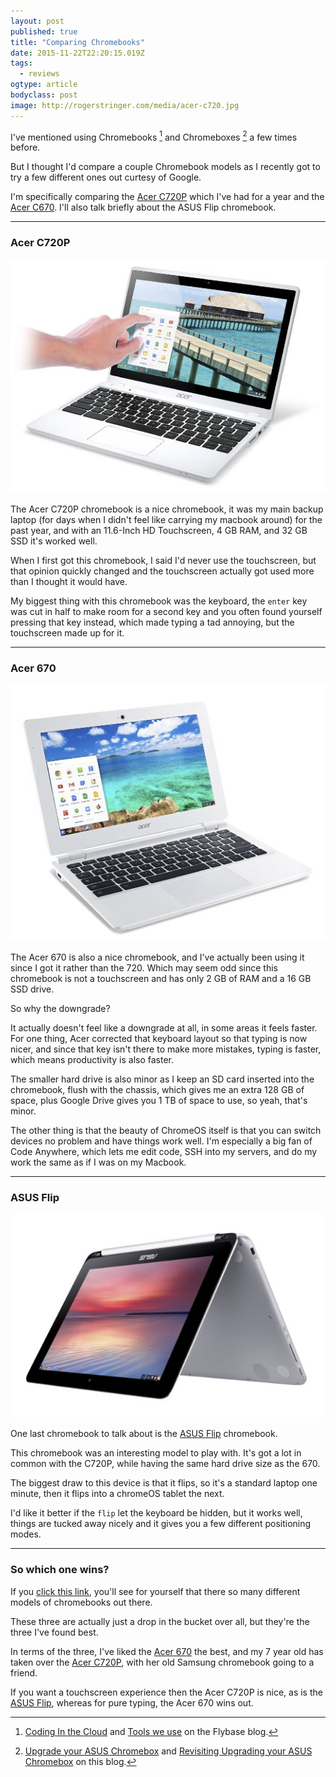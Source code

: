 ```yaml
---
layout: post 
published: true
title: "Comparing Chromebooks" 
date: 2015-11-22T22:20:15.019Z 
tags:
  - reviews
ogtype: article 
bodyclass: post 
image: http://rogerstringer.com/media/acer-c720.jpg
---
```


I've mentioned using Chromebooks [^1] and Chromeboxes [^2] a few times before.

But I thought I'd compare a couple Chromebook models as I recently got to try a few different ones out curtesy of Google.

I'm specifically comparing the [Acer C720P](http://amzn.to/1C7oehq) which I've had for a year and the [Acer C670](http://amzn.to/1N7Ozj9). I'll also talk briefly about the ASUS Flip chromebook.

---

### Acer C720P

[![Acer C720P](/media/acer-c720.jpg)](http://amzn.to/1C7oehq)

The Acer C720P chromebook is a nice chromebook, it was my main backup laptop (for days when I didn't feel like carrying my macbook around) for the past year, and with an 11.6-Inch HD Touchscreen, 4 GB RAM, and 32 GB SSD it's worked well.

When I first got this chromebook, I said I'd never use the touchscreen, but that opinion quickly changed and the touchscreen actually got used more than I thought it would have.

My biggest thing with this chromebook was the keyboard, the `enter` key was cut in half to make room for a second key and you often found yourself pressing that key instead, which made typing a tad annoying, but the touchscreen made up for it.

---

### Acer 670

[![Acer 670](/media/acer-670.jpg)](http://amzn.to/1N7Ozj9)

The Acer 670 is also a nice chromebook, and I've actually been using it since I got it rather than the 720. Which may seem odd since this chromebook is not a touchscreen and has only 2 GB of RAM and a 16 GB SSD drive.

So why the downgrade? 

It actually doesn't feel like a downgrade at all, in some areas it feels faster. For one thing, Acer corrected that keyboard layout so that typing is now nicer, and since that key isn't there to make more mistakes, typing is faster, which means productivity is also faster.

The smaller hard drive is also minor as I keep an SD card inserted into the chromebook, flush with the chassis, which gives me an extra 128 GB of space, plus Google Drive gives you 1 TB of space to use, so yeah, that's minor.

The other thing is that the beauty of ChromeOS itself is that you can switch devices no problem and have things work well. I'm especially a big fan of Code Anywhere, which lets me edit code, SSH into my servers, and do my work the same as if I was on my Macbook.

---

### ASUS Flip

[![ASUS Flip](/media/asus-flip.jpg)](http://amzn.to/1N7Qm87)

One last chromebook to talk about is the [ASUS Flip](http://amzn.to/1N7Qm87) chromebook.

This chromebook was an interesting model to play with. It's got a lot in common with the C720P, while having the same hard drive size as the 670. 

The biggest draw to this device is that it flips, so it's a standard laptop one minute, then it flips into a chromeOS tablet the next.

I'd like it better if the `flip` let the keyboard be hidden, but it works well, things are tucked away nicely and it gives you a few different positioning modes.

---

### So which one wins?

If you [click this link](http://amzn.to/1PUMEPV), you'll see for yourself that there so many different models of chromebooks out there. 

These three are actually just a drop in the bucket over all, but they're the three I've found best.

In terms of the three, I've liked the [Acer 670](http://amzn.to/1N7Ozj9) the best, and my 7 year old has taken over the [Acer C720P](http://amzn.to/1C7oehq), with her old Samsung chromebook going to a friend.

If you want a touchscreen experience then the Acer C720P is nice, as is the [ASUS Flip](http://amzn.to/1N7Qm87), whereas for pure typing, the Acer 670 wins out.


[^1]: [Coding In the Cloud](http://blog.flybase.io/2014/11/10/coding-in-the-cloud/) and [Tools we use](http://blog.flybase.io/2015/02/21/the-tools-we-use/) on the Flybase blog.
[^2]: [Upgrade your ASUS Chromebox](/2014/09/21/upgrade-asus-chromebox-ram-bigger-ssd-ubuntu/) and [Revisiting Upgrading your ASUS Chromebox](/2015/08/03/asus-chromebox-2015/) on this blog.